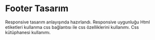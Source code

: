 # Footer Tasarım 

Responsive tasarım anlayışında hazırlandı. Responsive uygunluğu 
Html etiketleri kullanma css bağlantısı ile css özelliklerini kullanımı.
Css kütüphanesi kullanımı.
